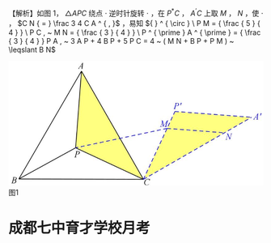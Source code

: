 【解析】如图 1， $\triangle A P C$ 绕点 $\cdot$ 逆时针旋转 $\cdot$ ，在 $P ^ { \ast } C$ ， $A ^ { \prime } C$ 上取 $M$ ， $N$ ，使 $\cdot$ ， $C N { = } \frac 3 4 C A ^ { , }$ ，易知 ${ } ^ { \circ } \ P M = { \frac { 5 } { 4 } } \ P C , ~ M N = { \frac { 3 } { 4 } } \ P ^ { \prime } A ^ { \prime } = { \frac { 3 } { 4 } } P A , ~ 3 A P + 4 B P + 5 P C = 4 ~ ( M N + B P + P M ) ~ \leqslant B N$

![](<../../qs_image_DB/专题2-2_费马点与加权费马点详细总结（解析版）/08fbe7c40f80739ea2f2fac74f81316bc4e3e1ffcd4099847d4ce56e743c4c9d.jpg>)  
图1

# 成都七中育才学校月考
